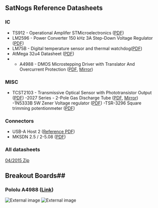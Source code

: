 ## SatNogs Reference Datasheets ##

### IC ###
- TS912 - Operational Amplifer  STMicroelectronics ([PDF](http://www.st.com/st-web-ui/static/active/en/resource/technical/document/datasheet/CD00000501.pdf))
- LM2596 - Power Converter 150 kHz
3A Step-Down Voltage Regulator ([PDF](http://www.ti.com/lit/ds/symlink/lm2596.pdf))
- LM75B - Digital temperature sensor and thermal watchdog([PDF](http://www.nxp.com/documents/data_sheet/LM75B.pdf))
- AtMega 32u4 Datasheet ([PDF](http://www.atmel.com/images/doc7766.pdf))
- - A4988 - DMOS Microstepping Driver with Translator
And Overcurrent Protection ([PDF](http://www.allegromicro.com/~/media/Files/Datasheets/A4988-Datasheet.ashx), [Mirror](https://www.pololu.com/file/download/a4988_DMOS_microstepping_driver_with_translator.pdf?file_id=0J450))
### MISC ###
- TCST2103 - Transmissive Optical Sensor with Phototransistor Output ([PDF](www.vishay.com/docs/81147/tcst2103.pdf))
-2027 Series - 2-Pole Gas Discharge Tube ([PDF](https://www.bourns.com/pdfs/gdtsolgd.pdf), [Mirror](http://www.farnell.com/datasheets/1442119.pdf))
-1N5333B 5W Zener Voltage regulator ([PDF](https://cdn-reichelt.de/documents/datenblatt/A400/ZD_5.6_5_DB.PDF))
-TSR-3296 Square trimming potentionmeter ([PDF](https://cdn-reichelt.de/documents/datenblatt/B400/64W100K.pdf))


### Connectors ###

- USB-A Host 2 ([Reference PDF](https://www.reichelt.de/index.html?&ACTION=7&LA=3&OPEN=0&INDEX=0&FILENAME=C120%252FUSBAW-2.pdf))
- MKSDN 2.5 / 2-5.08 ([PDF](http://www.farnell.com/datasheets/528137.pdf))

### All datasheets ###
[04/2015 Zip](http://space.pub/satnogs/datasheets_04_2015.zip)

## Breakout Boards##

### Pololu A4988 ([Link](https://www.pololu.com/product/1182)) ###
![External image](https://a.pololu-files.com/picture/0J3360.600.png)
![External image](https://a.pololu-files.com/picture/0J3359.1200.png?45a3f4bf2e32c64100908daa29c8db80)

